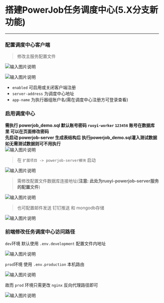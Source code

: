 # 搭建PowerJob任务调度中心(5.X分支新功能)
- - -
### 配置调度中心客户端
> 修改主服务配置文件
>

![输入图片说明](https://foruda.gitee.com/images/1687656939847353725/951c1af7_1766278.png "屏幕截图")

![输入图片说明](https://foruda.gitee.com/images/1687335574708412835/41d6c9d7_1766278.png "屏幕截图")

* `enabled` 可启用或关闭客户端注册
* `server-address` 为调度中心地址
* `app-name` 为执行器组账户名(需在调度中心注册方可登录查看)

### 启用调度中心
**需执行 powerjob_demo.sql 默认账号密码 `ruoyi-worker` `123456` 账号在数据库里 可以在页面修改密码**
<br>
**先启动 powerjob-server 生成表结构后 执行powerjob_demo.sql灌入测试数据 如无需测试数据则可不用执行**
<br>
![输入图片说明](https://foruda.gitee.com/images/1687656863284679248/09fbe15b_1766278.png "屏幕截图")

> 在 `扩展项目 -> powerjob-server模块` 启动
>
![输入图片说明](https://foruda.gitee.com/images/1687335752250147336/17abe410_1766278.png "屏幕截图")

> 需修改配置文件数据库连接地址(**注意: 此处为ruoyi-powerjob-server服务的配置文件**)
>
![输入图片说明](https://foruda.gitee.com/images/1687335802095066722/569d92be_1766278.png "屏幕截图")

> 也可配置邮件发送 钉钉推送 和 mongodb存储
>
![输入图片说明](https://foruda.gitee.com/images/1687335842722317559/f875c07a_1766278.png "屏幕截图")

### 前端修改任务调度中心访问路径
`dev`环境 默认使用 `.env.development` 配置文件内地址

![输入图片说明](https://foruda.gitee.com/images/1687335909698376722/7efa7539_1766278.png "屏幕截图")

`prod`环境 使用 `.env.production` 本机路由

![输入图片说明](https://foruda.gitee.com/images/1687335937599399056/dd769ef5_1766278.png "屏幕截图")

故而 `prod` 环境只需更改 `nginx` 反向代理路径即可

![输入图片说明](https://foruda.gitee.com/images/1687335979933648639/6a43b749_1766278.png "屏幕截图")